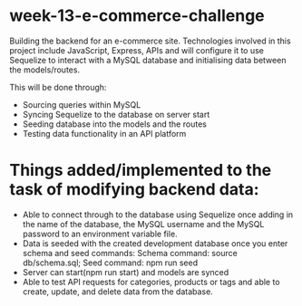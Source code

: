 # week-13-e-commerce-challenge

Building the backend for an e-commerce site. Technologies involved in this project include JavaScript, Express, APIs and will configure it to use Sequelize to interact with a MySQL database and initialising data between the models/routes.

This will be done through:
- Sourcing queries within MySQL
- Syncing Sequelize to the database on server start
- Seeding database into the models and the routes
- Testing data functionality in an API platform

# Things added/implemented to the task of modifying backend data:

- Able to connect through to the database using Sequelize once adding in the name of the database, the MySQL username and the MySQL password to an environment variable file.
- Data is seeded with the created development database once you enter schema and seed commands:
Schema command: source db/schema.sql;
Seed command: npm run seed
- Server can start(npm run start) and models are synced
- Able to test API requests for categories, products or tags and able to create, update, and delete data from the database.
